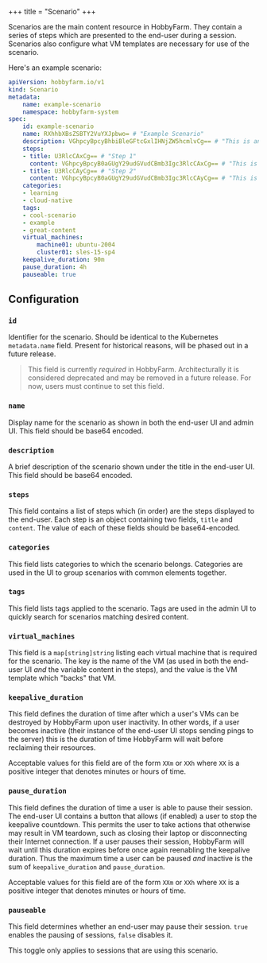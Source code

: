 +++
title = "Scenario"
+++

Scenarios are the main content resource in HobbyFarm. They contain a series of steps which are presented to the end-user during a session. Scenarios also configure what VM templates are necessary for use of the scenario.

Here's an example scenario:
```yaml
apiVersion: hobbyfarm.io/v1
kind: Scenario
metadata:
    name: example-scenario
    namespace: hobbyfarm-system
spec:
    id: example-scenario
    name: RXhhbXBsZSBTY2VuYXJpbwo= # "Example Scenario"
    description: VGhpcyBpcyBhbiBleGFtcGxlIHNjZW5hcmlvCg== # "This is an example scenario"
    steps:
    - title: U3RlcCAxCg== # "Step 1"
      content: VGhpcyBpcyB0aGUgY29udGVudCBmb3Igc3RlcCAxCg== # "This is the content for step 1"
    - title: U3RlcCAyCg== # "Step 2"
      content: VGhpcyBpcyB0aGUgY29udGVudCBmb3Igc3RlcCAyCg== # "This is the content for step 2"
    categories:
    - learning
    - cloud-native
    tags:
    - cool-scenario
    - example
    - great-content
    virtual_machines:
        machine01: ubuntu-2004
        cluster01: sles-15-sp4
    keepalive_duration: 90m 
    pause_duration: 4h
    pauseable: true
```

## Configuration

### `id` 

Identifier for the scenario. Should be identical to the Kubernetes `metadata.name` field. Present for historical reasons, will be phased out in a future release. 

> This field is currently *required* in HobbyFarm. Architecturally it is considered deprecated and may be removed in a future release. For now, users must continue to set this field. 

### `name`

Display name for the scenario as shown in both the end-user UI and admin UI. This field should be base64 encoded.

### `description`

A brief description of the scenario shown under the title in the end-user UI. This field should be base64 encoded. 

### `steps`

This field contains a list of steps which (in order) are the steps displayed to the end-user. Each step is an object containing two fields, `title` and `content`. The value of each of these fields should be base64-encoded. 

### `categories`

This field lists categories to which the scenario belongs. Categories are used in the UI to group scenarios with common elements together.

### `tags`

This field lists tags applied to the scenario. Tags are used in the admin UI to quickly search for scenarios matching desired content. 

### `virtual_machines`

This field is a `map[string]string` listing each virtual machine that is required for the scenario. The key is the name of the VM (as used in both the end-user UI *and* the variable content in the steps), and the value is the VM template which "backs" that VM. 

### `keepalive_duration`

This field defines the duration of time after which a user's VMs can be destroyed by HobbyFarm upon user inactivity. In other words, if a user becomes inactive (their instance of the end-user UI stops sending pings to the server) this is the duration of time HobbyFarm will wait before reclaiming their resources. 

Acceptable values for this field are of the form `XXm` or `XXh` where `XX` is a positive integer that denotes minutes or hours of time. 

### `pause_duration`

This field defines the duration of time a user is able to pause their session. The end-user UI contains a button that allows (if enabled) a user to stop the keepalive countdown. This permits the user to take actions that otherwise may result in VM teardown, such as closing their laptop or disconnecting their Internet connection. If a user pauses their session, HobbyFarm will wait until this duration expires before once again reenabling the keepalive duration. Thus the maximum time a user can be paused _and_ inactive is the sum of `keepalive_duration` and `pause_duration`.

Acceptable values for this field are of the form `XXm` or `XXh` where `XX` is a positive integer that denotes minutes or hours of time. 

### `pauseable`

This field determines whether an end-user may pause their session. `true` enables the pausing of sessions, `false` disables it.

This toggle only applies to sessions that are using this scenario. 